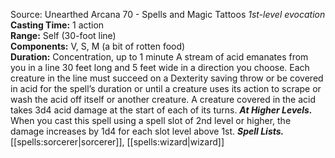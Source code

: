 Source: Unearthed Arcana 70 - Spells and Magic Tattoos
*1st-level evocation*
**Casting Time:** 1 action  
**Range:** Self (30-foot line)  
**Components:** V, S, M (a bit of rotten food)  
**Duration:** Concentration, up to 1 minute
A stream of acid emanates from you in a line 30 feet long and 5 feet wide in a direction you choose. Each creature in the line must succeed on a Dexterity saving throw or be covered in acid for the spell’s duration or until a creature uses its action to scrape or wash the acid off itself or another creature. A creature covered in the acid takes 3d4 acid damage at the start of each of its turns.
***At Higher Levels.*** When you cast this spell using a spell slot of 2nd level or higher, the damage increases by 1d4 for each slot level above 1st.
***Spell Lists.*** [[spells:sorcerer|sorcerer]], [[spells:wizard|wizard]]